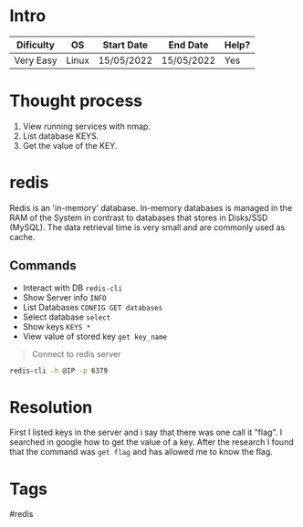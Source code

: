 # Intro
| Dificulty | OS | Start Date | End Date | Help? |
|---|---|---|---|---|
| Very Easy | Linux | 15/05/2022 | 15/05/2022 | Yes |


# Thought process
1. View running services with nmap.
2. List database KEYS.
3. Get the value of the KEY.


# redis
Redis is an 'in-memory' database. In-memory databases is managed in the RAM of the System in contrast to databases that stores in Disks/SSD (MySQL). 
The data retrieval time is very small and are commonly used as cache.

## Commands
- Interact with DB `redis-cli`
- Show Server info `INFO`
- List Databases `CONFIG GET databases`
- Select database `select`
- Show keys `KEYS *`
- View value of stored key `get key_name`

> Connect to redis server
```bash
redis-cli -h @IP -p 6379
```


# Resolution
First I listed keys in the server and i say that there was one call it "flag".
I searched in google how to get the value of a key. After the research I found that the command was `get flag` and has allowed me to know the flag.

# Tags
#redis
